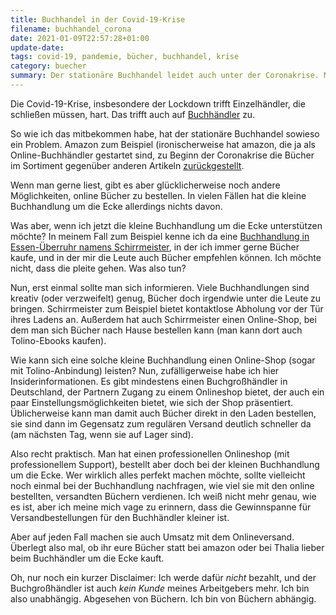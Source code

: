 ```yaml
---
title: Buchhandel in der Covid-19-Krise
filename: buchhandel_corona
date: 2021-01-09T22:57:28+01:00
update-date:
tags: covid-19, pandemie, bücher, buchhandel, krise
category: buecher
summary: Der stationäre Buchhandel leidet auch unter der Coronakrise. Man kann aber helfen, glaube ich.
---
```


Die Covid-19-Krise, insbesondere der Lockdown trifft Einzelhändler, die schließen müssen, hart. Das trifft auch auf [Buchhändler](https://www.tagesschau.de/wirtschaft/unternehmen/buchhandel-lockdown-corona-101.html) zu.

So wie ich das mitbekommen habe, hat der stationäre Buchhandel sowieso ein Problem. Amazon zum Beispiel (ironischerweise hat amazon, die ja als Online-Buchhändler gestartet sind, zu Beginn der Coronakrise die Bücher im Sortiment gegenüber anderen Artikeln [zurückgestellt](https://www.buchreport.de/news/amazon-kauft-nicht-mehr-flaechendeckend-waren-an/).

Wenn man gerne liest, gibt es aber glücklicherweise noch andere Möglichkeiten, online Bücher zu bestellen. In vielen Fällen hat die kleine Buchhandlung um die Ecke allerdings nichts davon.

Was aber, wenn ich jetzt die kleine Buchhandlung um die Ecke unterstützen möchte? In meinem Fall zum Beispiel kenne ich da eine [Buchhandlung in Essen-Überruhr namens Schirrmeister](https://schirrmeister.buchhandlung.de/shop/), in der ich immer gerne Bücher kaufe, und in der mir die Leute auch Bücher empfehlen können. Ich möchte nicht, dass die pleite gehen. Was also tun?

Nun, erst einmal sollte man sich informieren. Viele Buchhandlungen sind kreativ (oder verzweifelt) genug, Bücher doch irgendwie unter die Leute zu bringen. Schirrmeister zum Beispiel bietet kontaktlose Abholung vor der Tür ihres Ladens an. Außerdem hat auch Schirrmeister einen Online-Shop, bei dem man sich Bücher nach Hause bestellen kann (man kann dort auch Tolino-Ebooks kaufen).

Wie kann sich eine solche kleine Buchhandlung einen Online-Shop (sogar mit Tolino-Anbindung) leisten? Nun, zufälligerweise habe ich hier Insiderinformationen. Es gibt mindestens einen Buchgroßhändler in Deutschland, der Partnern Zugang zu einem Onlineshop bietet, der auch ein paar Einstellungsmöglichkeiten bietet, wie sich der Shop präsentiert. Üblicherweise kann man damit auch Bücher direkt in den Laden bestellen, sie sind dann im Gegensatz zum regulären Versand deutlich schneller da (am nächsten Tag, wenn sie auf Lager sind).

Also recht praktisch. Man hat einen professionellen Onlineshop (mit professionellem Support), bestellt aber doch bei der kleinen Buchhandlung um die Ecke. Wer wirklich alles perfekt machen möchte, sollte vielleicht noch einmal bei der Buchhandlung nachfragen, wie viel sie mit den online bestellten, versandten Büchern verdienen. Ich weiß nicht mehr genau, wie es ist, aber ich meine mich vage zu erinnern, dass die Gewinnspanne für Versandbestellungen für den Buchhändler kleiner ist.

Aber auf jeden Fall machen sie auch Umsatz mit dem Onlineversand. Überlegt also mal, ob ihr eure Bücher statt bei amazon oder bei Thalia lieber beim Buchhändler um die Ecke kauft.

Oh, nur noch ein kurzer Disclaimer: Ich werde dafür _nicht_ bezahlt, und der Buchgroßhändler ist auch _kein Kunde_ meines Arbeitgebers mehr. Ich bin also unabhängig. Abgesehen von Büchern. Ich bin von Büchern abhängig.

